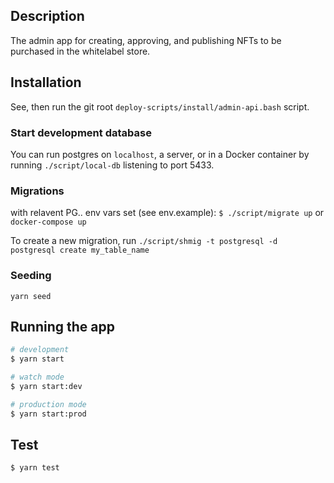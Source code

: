 ## Description

The admin app for creating, approving, and publishing NFTs to be purchased in the whitelabel store.

## Installation

See, then run the git root `deploy-scripts/install/admin-api.bash` script.

### Start development database

You can run postgres on `localhost`, a server, or in a Docker container by running `./script/local-db` listening to port 5433.

### Migrations

with relavent PG.. env vars set (see env.example):
`$ ./script/migrate up` or `docker-compose up`

To create a new migration, run `./script/shmig -t postgresql -d postgresql create my_table_name`

### Seeding

`yarn seed`

## Running the app

```bash
# development
$ yarn start

# watch mode
$ yarn start:dev

# production mode
$ yarn start:prod
```

## Test

```bash
$ yarn test
```
